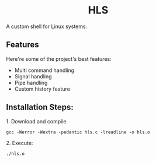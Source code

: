 <h1 align="center" id="title">HLS</h1>

<p id="description">A custom shell for Linux systems.</p>

  
  
<h2>Features</h2>

Here're some of the project's best features:

*   Multi command handling
*   Signal handling
*   Pipe handling
*   Custom history feature

<h2>Installation Steps:</h2>

<p>1. Download and compile</p>

```
gcc -Werror -Wextra -pedantic hls.c -lreadline -o hls.o
```

<p>2. Execute:</p>

```
./hls.o
```

